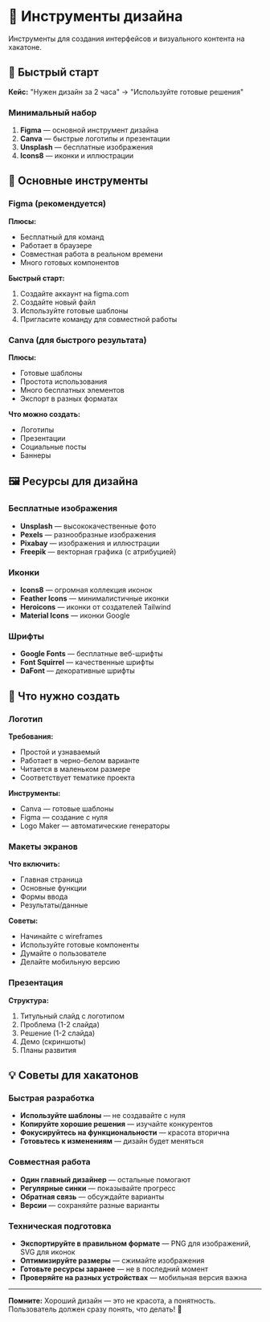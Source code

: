 # 🎨 Инструменты дизайна

Инструменты для создания интерфейсов и визуального контента на хакатоне.

## 🚀 Быстрый старт

**Кейс:** "Нужен дизайн за 2 часа" → "Используйте готовые решения"

### Минимальный набор
1. **Figma** — основной инструмент дизайна
2. **Canva** — быстрые логотипы и презентации
3. **Unsplash** — бесплатные изображения
4. **Icons8** — иконки и иллюстрации

## 🎨 Основные инструменты

### Figma (рекомендуется)
**Плюсы:**
- Бесплатный для команд
- Работает в браузере
- Совместная работа в реальном времени
- Много готовых компонентов

**Быстрый старт:**
1. Создайте аккаунт на figma.com
2. Создайте новый файл
3. Используйте готовые шаблоны
4. Пригласите команду для совместной работы

### Canva (для быстрого результата)
**Плюсы:**
- Готовые шаблоны
- Простота использования
- Много бесплатных элементов
- Экспорт в разных форматах

**Что можно создать:**
- Логотипы
- Презентации
- Социальные посты
- Баннеры

## 🖼️ Ресурсы для дизайна

### Бесплатные изображения
- **Unsplash** — высококачественные фото
- **Pexels** — разнообразные изображения
- **Pixabay** — изображения и иллюстрации
- **Freepik** — векторная графика (с атрибуцией)

### Иконки
- **Icons8** — огромная коллекция иконок
- **Feather Icons** — минималистичные иконки
- **Heroicons** — иконки от создателей Tailwind
- **Material Icons** — иконки Google

### Шрифты
- **Google Fonts** — бесплатные веб-шрифты
- **Font Squirrel** — качественные шрифты
- **DaFont** — декоративные шрифты

## 🎯 Что нужно создать

### Логотип
**Требования:**
- Простой и узнаваемый
- Работает в черно-белом варианте
- Читается в маленьком размере
- Соответствует тематике проекта

**Инструменты:**
- Canva — готовые шаблоны
- Figma — создание с нуля
- Logo Maker — автоматические генераторы

### Макеты экранов
**Что включить:**
- Главная страница
- Основные функции
- Формы ввода
- Результаты/данные

**Советы:**
- Начинайте с wireframes
- Используйте готовые компоненты
- Думайте о пользователе
- Делайте мобильную версию

### Презентация
**Структура:**
1. Титульный слайд с логотипом
2. Проблема (1-2 слайда)
3. Решение (1-2 слайда)
4. Демо (скриншоты)
5. Планы развития

## 💡 Советы для хакатонов

### Быстрая разработка
- **Используйте шаблоны** — не создавайте с нуля
- **Копируйте хорошие решения** — изучайте конкурентов
- **Фокусируйтесь на функциональности** — красота вторична
- **Готовьтесь к изменениям** — дизайн будет меняться

### Совместная работа
- **Один главный дизайнер** — остальные помогают
- **Регулярные синки** — показывайте прогресс
- **Обратная связь** — обсуждайте варианты
- **Версии** — сохраняйте разные варианты

### Техническая подготовка
- **Экспортируйте в правильном формате** — PNG для изображений, SVG для иконок
- **Оптимизируйте размеры** — сжимайте изображения
- **Готовьте ресурсы заранее** — не в последний момент
- **Проверяйте на разных устройствах** — мобильная версия важна

---

**Помните:** Хороший дизайн — это не красота, а понятность. Пользователь должен сразу понять, что делать! 🎨
